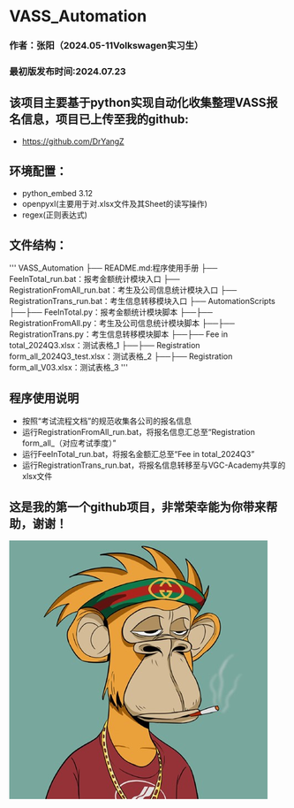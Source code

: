 # VASS_Automation
### 作者：张阳（2024.05-11Volkswagen实习生）
### 最初版发布时间:2024.07.23

## 该项目主要基于python实现自动化收集整理VASS报名信息，项目已上传至我的github:
* https://github.com/DrYangZ

## 环境配置：
* python_embed 3.12
* openpyxl(主要用于对.xlsx文件及其Sheet的读写操作)
* regex(正则表达式)

## 文件结构：
'''
VASS_Automation
 ├── README.md:程序使用手册
 ├── FeeInTotal_run.bat：报考金额统计模块入口
 ├── RegistrationFromAll_run.bat：考生及公司信息统计模块入口
 ├── RegistrationTrans_run.bat：考生信息转移模块入口
 ├── AutomationScripts
 ├──├── FeeInTotal.py：报考金额统计模块脚本
 ├──├── RegistrationFromAll.py：考生及公司信息统计模块脚本
 ├──├── RegistrationTrans.py：考生信息转移模块脚本
 ├──├── Fee in total_2024Q3.xlsx：测试表格_1
 ├──├── Registration form_all_2024Q3_test.xlsx：测试表格_2
 ├──├── Registration form_all_V03.xlsx：测试表格_3
'''

## 程序使用说明
* 按照“考试流程文档”的规范收集各公司的报名信息
* 运行RegistrationFromAll_run.bat，将报名信息汇总至“Registration form_all_（对应考试季度）”
* 运行FeeInTotal_run.bat，将报名金额汇总至“Fee in total_2024Q3”
* 运行RegistrationTrans_run.bat，将报名信息转移至与VGC-Academy共享的xlsx文件

## 这是我的第一个github项目，非常荣幸能为你带来帮助，谢谢！

![Thanks](AutomationScripts/Data/Thanks.jpg)
